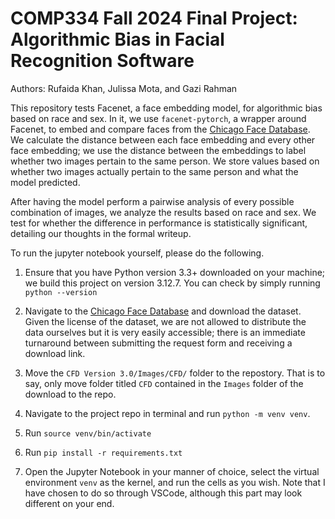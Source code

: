 COMP334 Fall 2024 Final Project: Algorithmic Bias in Facial Recognition Software
===
Authors: Rufaida Khan, Julissa Mota, and Gazi Rahman

This repository tests Facenet, a face embedding model, for algorithmic bias based on race and sex. In it, we use `facenet-pytorch`, a wrapper around Facenet, to embed and compare faces from the [Chicago Face Database](https://www.chicagofaces.org). We calculate the distance between each face embedding and every other face embedding; we use the distance between the embeddings to label whether two images pertain to the same person. We store values based on whether two images actually pertain to the same person and what the model predicted.

After having the model perform a pairwise analysis of every possible combination of images, we analyze the results based on race and sex. We test for whether the difference in performance is statistically significant, detailing our thoughts in the formal writeup.

To run the jupyter notebook yourself, please do the following.

1. Ensure that you have Python version 3.3+ downloaded on your machine; we build this project on version 3.12.7. You can check by simply running `python --version`

2. Navigate to the [Chicago Face Database](https://www.chicagofaces.org) and download the dataset. Given the license of the dataset, we are not allowed to distribute the data ourselves but it is very easily accessible; there is an immediate turnaround between submitting the request form and receiving a download link.

3. Move the `CFD Version 3.0/Images/CFD/` folder to the repostory. That is to say, only move folder titled `CFD` contained in the `Images` folder of the download to the repo.

4. Navigate to the project repo in terminal and run `python -m venv venv`.

5. Run `source venv/bin/activate`

6. Run `pip install -r requirements.txt`

7. Open the Jupyter Notebook in your manner of choice, select the virtual environment `venv` as the kernel, and run the cells as you wish. Note that I have chosen to do so through VSCode, although this part may look different on your end.
